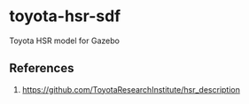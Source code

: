 # toyota-hsr-sdf
Toyota HSR model for Gazebo


## References
1. https://github.com/ToyotaResearchInstitute/hsr_description
